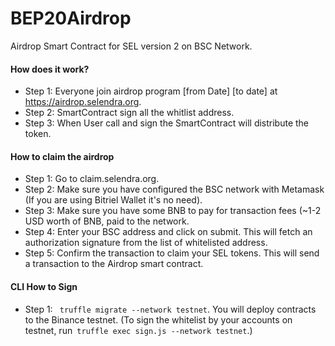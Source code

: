 # BEP20Airdrop
Airdrop Smart Contract for SEL version 2 on BSC Network.

#### How does it work?
- Step 1: Everyone join airdrop program [from Date] [to date] at https://airdrop.selendra.org.
- Step 2: SmartContract sign all the whitlist address.
- Step 3: When User call and sign the SmartContract will distribute the token.

#### How to claim the airdrop

- Step 1: Go to claim.selendra.org.
- Step 2: Make sure you have configured the BSC network with Metamask (If you are using Bitriel Wallet it's no need).
- Step 3: Make sure you have some BNB to pay for transaction fees (~1-2 USD worth of BNB, paid to the network.
- Step 4: Enter your BSC address and click on submit. This will fetch an authorization signature from the list of whitelisted address.
- Step 5: Confirm the transaction to claim your SEL tokens. This will send a transaction to the Airdrop smart contract.

#### CLI How to Sign
- Step 1: ``` truffle migrate --network testnet```. You will deploy contracts to the Binance testnet. (To sign the whitelist by your accounts on testnet, run``` truffle exec sign.js --network testnet```.)